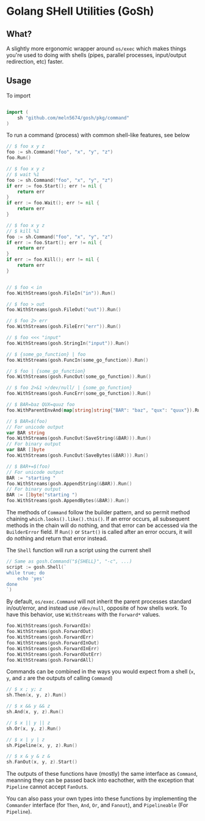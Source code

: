 # Golang SHell Utilities (GoSh)

## What?

A slightly more ergonomic wrapper around `os/exec` which makes things you're used to doing with shells (pipes, parallel processes, input/output redirection, etc) faster. 
## Usage

To import

```go

import (
    sh "github.com/meln5674/gosh/pkg/command"
)
```

To run a command (process) with common shell-like features, see below
```go
// $ foo x y z
foo := sh.Command("foo", "x", "y", "z")
foo.Run()

// $ foo x y z
// $ wait %1
foo := sh.Command("foo", "x", "y", "z")
if err := foo.Start(); err != nil {
    return err
}
if err := foo.Wait(); err != nil {
    return err
}

// $ foo x y z
// $ kill %1
foo := sh.Command("foo", "x", "y", "z")
if err := foo.Start(); err != nil {
    return err
}
if err := foo.Kill(); err != nil {
    return err
}


// $ foo < in
foo.WithStreams(gosh.FileIn("in")).Run()

// $ foo > out
foo.WithStreams(gosh.FileOut("out")).Run()

// $ foo 2> err
foo.WithStreams(gosh.FileErr("err")).Run()

// $ foo <<< "input"
foo.WithStreams(gosh.StringIn("input")).Run()

// $ {some_go_function} | foo
foo.WithStreams(gosh.FuncIn(some_go_function)).Run()

// $ foo | {some_go_function}
foo.WithStreams(gosh.FuncOut(some_go_function)).Run()

// $ foo 2>&1 >/dev/null/ | {some_go_function}
foo.WithStreams(gosh.FuncErr(some_go_function)).Run()

// $ BAR=baz QUX=quuz foo
foo.WithParentEnvAnd(map[string]string{"BAR": "baz", "qux": "quux"}).Run()

// $ BAR=$(foo)
// For unicode output
var BAR string
foo.WithStreams(gosh.FuncOut(SaveString(&BAR))).Run()
// For binary output
var BAR []byte
foo.WithStreams(gosh.FuncOut(SaveBytes(&BAR))).Run()

// $ BAR+=$(foo)
// For unicode output
BAR := "starting "
foo.WithStreams(gosh.AppendString(&BAR)).Run()
// For binary output
BAR := []byte("starting ")
foo.WithStreams(gosh.AppendBytes(&BAR)).Run()
```

The methods of `Command` follow the builder pattern, and so permit method chaining `which.looks().like().this()`. If an error occurs, all subsequent methods in the chain will do nothing, and that error can be accessed via the `BuilderError` field. If `Run()` or `Start()` is called after an error occurs, it will do nothing and return that error instead.

The `Shell` function will run a script using the current shell

```go
// Same as gosh.Command("${SHELL}", "-c", ...)
script := gosh.Shell(`
while true; do
    echo 'yes'
done
`)
```

By default, `os/exec.Command` will not inherit the parent processes standard in/out/error, and instead use `/dev/null`, opposite of how shells work. To have this behavior, use `WithStreams` with the `Forward*` values.

```go
foo.WithStreams(gosh.ForwardIn)
foo.WithStreams(gosh.ForwardOut)
foo.WithStreams(gosh.ForwardErr)
foo.WithStreams(gosh.ForwardInOut)
foo.WithStreams(gosh.ForwardInErr)
foo.WithStreams(gosh.ForwardOutErr)
foo.WithStreams(gosh.ForwardAll)
```

Commands can be combined in the ways you would expect from a shell (`x`, `y`, and `z` are the outputs of calling `Command`)

```go
// $ x ; y; z
sh.Then(x, y, z).Run()

// $ x && y && z
sh.And(x, y, z).Run()

// $ x || y || z
sh.Or(x, y, z).Run()

// $ x | y | z
sh.Pipeline(x, y, z).Run()

// $ x & y & z &
sh.FanOut(x, y, z).Start()
```

The outputs of these functions have (mostly) the same interface as `Command`, meanning they can be passed back into eachother, with the exception that `Pipeline` cannot accept `FanOut`s.

You can also pass your own types into these functions by implementing the `Commander` interface (for `Then`, `And`, `Or`, and `Fanout`), and `Pipelineable` (For `Pipeline`).

